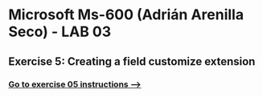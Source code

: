 # Microsoft Ms-600 (Adrián Arenilla Seco) - LAB 03


## Exercise 5: Creating a field customize extension
### [Go to exercise 05 instructions -->](06-Exercise-5-Creating-a-field-customizer-extension.md)



